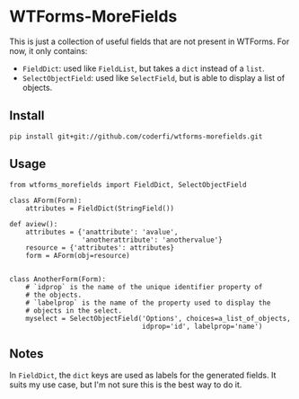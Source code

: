 
# WTForms-MoreFields

This is just a collection of useful fields that are not present in
WTForms. For now, it only contains:

* `FieldDict`: used like `FieldList`, but takes a `dict` instead of a `list`.
* `SelectObjectField`: used like `SelectField`, but is able to display a
  list of objects.

## Install

    pip install git+git://github.com/coderfi/wtforms-morefields.git

## Usage

    from wtforms_morefields import FieldDict, SelectObjectField

    class AForm(Form):
        attributes = FieldDict(StringField())

    def aview():
        attributes = {'anattribute': 'avalue',
                      'anotherattribute': 'anothervalue'}
        resource = {'attributes': attributes}
        form = AForm(obj=resource)


    class AnotherForm(Form):
        # `idprop` is the name of the unique identifier property of
        # the objects.
        # `labelprop` is the name of the property used to display the
        # objects in the select.
        myselect = SelectObjectField('Options', choices=a_list_of_objects,
                                     idprop='id', labelprop='name')


## Notes

In `FieldDict`, the `dict` keys are used as labels for the generated
fields. It suits my use case, but I'm not sure this is the best way
to do it.


